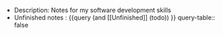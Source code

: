- Description: Notes for my software development skills
- Unfinished notes : {{query (and [[Unfinished]] (todo)) }}
  query-table:: false